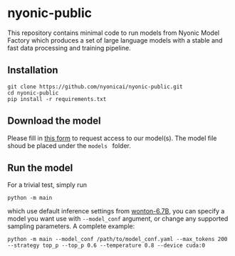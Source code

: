 # nyonic-public 
This repository contains minimal code to run models from Nyonic Model Factory which produces a set of large language models with a stable and fast data processing and training pipeline. 
## Installation
```
git clone https://github.com/nyonicai/nyonic-public.git
cd nyonic-public
pip install -r requirements.txt
```

## Download the model
Please fill in [this form](https://zwowqi2t3sp.feishu.cn/share/base/form/shrcnqINZ3Fjm5ZkjyEtYhO3bfh) to request access to our model(s). The model file shoud be placed under the `models ` folder.



## Run the model
For a trivial test, simply run

```
python -m main
```

which use default inference settings from [wonton-6.7B](confs/wonton-6.7B.yaml), you can specify a model you want use with `--model_conf` argument, or change any supported sampling parameters. A complete example:

```
python -m main --model_conf /path/to/model_conf.yaml --max_tokens 200 --strategy top_p --top_p 0.6 --temperature 0.8 --device cuda:0
```


